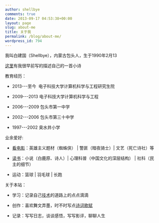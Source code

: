 ```yaml
---
author: shellbye
comments: true
date: 2013-09-17 04:53:38+00:00
layout: page
slug: about-me
title: 关于我
permalink: /blog/about-me/
wordpress_id: 794
---
```


我叫白建国（Shellbye），内蒙古包头人，生于1990年2月13

[这里](/2010/07/07/describe_themselves_but_also_also-2/)有我很早前写的描述自己的一首小诗

教育经历：



	
  * 2013---至今  电子科技大学计算机科学与工程研究生院

	
  * 2009---2013 电子科技大学计算机科学与工程

	
  * 2006---2009 包头市第一中学

	
  * 2002---2006 包头市第三十中学

	
  * 1997---2002 臭水井小学


业余爱好:

	
  * [看电影](http://movie.douban.com/people/xiaobaidejack/collect)：英雄主义题材（蜘蛛侠） | 警匪（暗夜骑士）| 文艺（死亡诗社）等

	
  * [读书](http://book.douban.com/people/xiaobaidejack/collect)：小说（白鹿原、诗人）| 心理科普（中国文化的深层结构） | 社科（民主的细节）

	
  * 运动：篮球 | 羽毛球 | 长跑


关于本站：

	
  * 学习：记录自己[技术](/category/技术世界/)的道路上的点点滴滴

	
  * 创作：喜欢舞文弄墨，时不时写点[诗词歌赋](/category/poetry/)

	
  * 记录：写写日志，谈谈感悟，写写影评，聊聊人生


